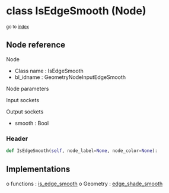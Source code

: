 # class IsEdgeSmooth (Node)

<sub>go to [index](/docs/index.md)</sub>

## Node reference

Node
 - Class name : IsEdgeSmooth
 - bl_idname : GeometryNodeInputEdgeSmooth

Node parameters

Input sockets

Output sockets
 - smooth : Bool

### Header

``` python
def IsEdgeSmooth(self, node_label=None, node_color=None):
```

## Implementations

o functions : [is_edge_smooth](/docs/classes/is_edge_smooth.md)
o Geometry : [edge_shade_smooth](/docs/classes/edge_shade_smooth.md) 

